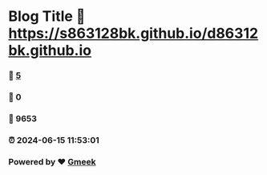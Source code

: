 # Blog Title :link: https://s863128bk.github.io/d86312bk.github.io 
### :page_facing_up: [5](https://s863128bk.github.io/d86312bk.github.io/tag.html) 
### :speech_balloon: 0 
### :hibiscus: 9653 
### :alarm_clock: 2024-06-15 11:53:01 
### Powered by :heart: [Gmeek](https://github.com/Meekdai/Gmeek)
